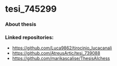 # tesi_745299

### About thesis

### Linked repositories:
- https://github.com/Luca9862/tirocinio_lucacanali
- https://github.com/AtreusArtic/tesi_739088
- https://github.com/marikascalise/ThesisAIchess


